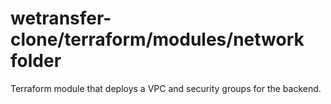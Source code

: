 # wetransfer-clone/terraform/modules/network folder
Terraform module that deploys a VPC and security groups for the backend.